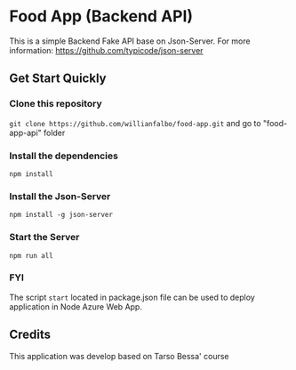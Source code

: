 # Food App (Backend API)

This is a simple Backend Fake API base on Json-Server.
For more information: https://github.com/typicode/json-server

## Get Start Quickly

### Clone this repository

`git clone https://github.com/willianfalbo/food-app.git` and go to "food-app-api" folder

### Install the dependencies

`npm install`

### Install the Json-Server

`npm install -g json-server`

### Start the Server

`npm run all`

### FYI

The script `start` located in package.json file can be used to deploy application in Node Azure Web App. 

## Credits

This application was develop based on Tarso Bessa' course
